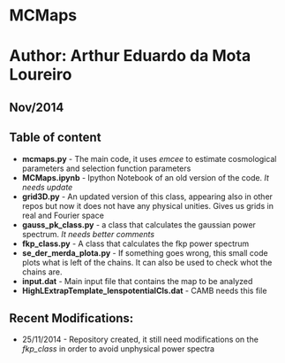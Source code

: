 MCMaps
======
Author: Arthur Eduardo da Mota Loureiro
===
Nov/2014
---

Table of content
---
- **mcmaps.py** - The main code, it uses *emcee* to estimate cosmological parameters and selection function parameters
- **MCMaps.ipynb** - Ipython Notebook of an old version of the code. *It needs update*
- **grid3D.py** - An updated version of this class, appearing also in other repos but now it does not have any physical unities. Gives us grids in real and Fourier space
- **gauss_pk_class.py** - a class that calculates the gaussian power spectrum. *It needs better comments*
- **fkp_class.py** - A class that calculates the fkp power spectrum
- **se_der_merda_plota.py** - If something goes wrong, this small code plots what is left of the chains. It can also be used to check whot the chains are.
- **input.dat** - Main input file that contains the map to be analyzed 
- **HighLExtrapTemplate_lenspotentialCls.dat** - CAMB needs this file

Recent Modifications:
---
- 25/11/2014 - Repository created, it still need modifications on the *fkp_class* in order to avoid unphysical power spectra
